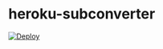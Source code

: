# heroku-subconverter
[![Deploy](https://www.herokucdn.com/deploy/button.png)](https://heroku.com/deploy?template=https://github.com/2ndMessiah/heroku-subconverter)
